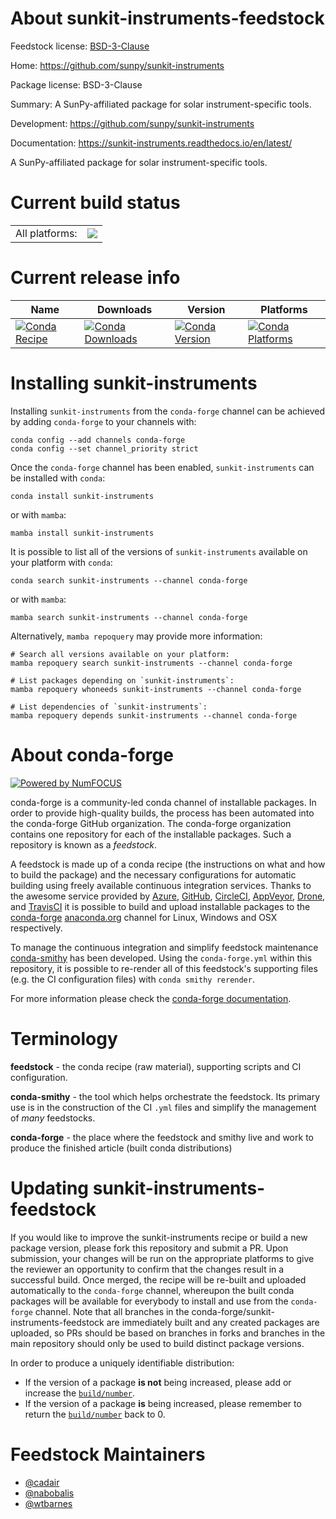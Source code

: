 About sunkit-instruments-feedstock
==================================

Feedstock license: [BSD-3-Clause](https://github.com/conda-forge/sunkit-instruments-feedstock/blob/main/LICENSE.txt)

Home: https://github.com/sunpy/sunkit-instruments

Package license: BSD-3-Clause

Summary: A SunPy-affiliated package for solar instrument-specific tools.

Development: https://github.com/sunpy/sunkit-instruments

Documentation: https://sunkit-instruments.readthedocs.io/en/latest/

A SunPy-affiliated package for solar instrument-specific tools.


Current build status
====================


<table><tr><td>All platforms:</td>
    <td>
      <a href="https://dev.azure.com/conda-forge/feedstock-builds/_build/latest?definitionId=10913&branchName=main">
        <img src="https://dev.azure.com/conda-forge/feedstock-builds/_apis/build/status/sunkit-instruments-feedstock?branchName=main">
      </a>
    </td>
  </tr>
</table>

Current release info
====================

| Name | Downloads | Version | Platforms |
| --- | --- | --- | --- |
| [![Conda Recipe](https://img.shields.io/badge/recipe-sunkit--instruments-green.svg)](https://anaconda.org/conda-forge/sunkit-instruments) | [![Conda Downloads](https://img.shields.io/conda/dn/conda-forge/sunkit-instruments.svg)](https://anaconda.org/conda-forge/sunkit-instruments) | [![Conda Version](https://img.shields.io/conda/vn/conda-forge/sunkit-instruments.svg)](https://anaconda.org/conda-forge/sunkit-instruments) | [![Conda Platforms](https://img.shields.io/conda/pn/conda-forge/sunkit-instruments.svg)](https://anaconda.org/conda-forge/sunkit-instruments) |

Installing sunkit-instruments
=============================

Installing `sunkit-instruments` from the `conda-forge` channel can be achieved by adding `conda-forge` to your channels with:

```
conda config --add channels conda-forge
conda config --set channel_priority strict
```

Once the `conda-forge` channel has been enabled, `sunkit-instruments` can be installed with `conda`:

```
conda install sunkit-instruments
```

or with `mamba`:

```
mamba install sunkit-instruments
```

It is possible to list all of the versions of `sunkit-instruments` available on your platform with `conda`:

```
conda search sunkit-instruments --channel conda-forge
```

or with `mamba`:

```
mamba search sunkit-instruments --channel conda-forge
```

Alternatively, `mamba repoquery` may provide more information:

```
# Search all versions available on your platform:
mamba repoquery search sunkit-instruments --channel conda-forge

# List packages depending on `sunkit-instruments`:
mamba repoquery whoneeds sunkit-instruments --channel conda-forge

# List dependencies of `sunkit-instruments`:
mamba repoquery depends sunkit-instruments --channel conda-forge
```


About conda-forge
=================

[![Powered by
NumFOCUS](https://img.shields.io/badge/powered%20by-NumFOCUS-orange.svg?style=flat&colorA=E1523D&colorB=007D8A)](https://numfocus.org)

conda-forge is a community-led conda channel of installable packages.
In order to provide high-quality builds, the process has been automated into the
conda-forge GitHub organization. The conda-forge organization contains one repository
for each of the installable packages. Such a repository is known as a *feedstock*.

A feedstock is made up of a conda recipe (the instructions on what and how to build
the package) and the necessary configurations for automatic building using freely
available continuous integration services. Thanks to the awesome service provided by
[Azure](https://azure.microsoft.com/en-us/services/devops/), [GitHub](https://github.com/),
[CircleCI](https://circleci.com/), [AppVeyor](https://www.appveyor.com/),
[Drone](https://cloud.drone.io/welcome), and [TravisCI](https://travis-ci.com/)
it is possible to build and upload installable packages to the
[conda-forge](https://anaconda.org/conda-forge) [anaconda.org](https://anaconda.org/)
channel for Linux, Windows and OSX respectively.

To manage the continuous integration and simplify feedstock maintenance
[conda-smithy](https://github.com/conda-forge/conda-smithy) has been developed.
Using the ``conda-forge.yml`` within this repository, it is possible to re-render all of
this feedstock's supporting files (e.g. the CI configuration files) with ``conda smithy rerender``.

For more information please check the [conda-forge documentation](https://conda-forge.org/docs/).

Terminology
===========

**feedstock** - the conda recipe (raw material), supporting scripts and CI configuration.

**conda-smithy** - the tool which helps orchestrate the feedstock.
                   Its primary use is in the construction of the CI ``.yml`` files
                   and simplify the management of *many* feedstocks.

**conda-forge** - the place where the feedstock and smithy live and work to
                  produce the finished article (built conda distributions)


Updating sunkit-instruments-feedstock
=====================================

If you would like to improve the sunkit-instruments recipe or build a new
package version, please fork this repository and submit a PR. Upon submission,
your changes will be run on the appropriate platforms to give the reviewer an
opportunity to confirm that the changes result in a successful build. Once
merged, the recipe will be re-built and uploaded automatically to the
`conda-forge` channel, whereupon the built conda packages will be available for
everybody to install and use from the `conda-forge` channel.
Note that all branches in the conda-forge/sunkit-instruments-feedstock are
immediately built and any created packages are uploaded, so PRs should be based
on branches in forks and branches in the main repository should only be used to
build distinct package versions.

In order to produce a uniquely identifiable distribution:
 * If the version of a package **is not** being increased, please add or increase
   the [``build/number``](https://docs.conda.io/projects/conda-build/en/latest/resources/define-metadata.html#build-number-and-string).
 * If the version of a package **is** being increased, please remember to return
   the [``build/number``](https://docs.conda.io/projects/conda-build/en/latest/resources/define-metadata.html#build-number-and-string)
   back to 0.

Feedstock Maintainers
=====================

* [@cadair](https://github.com/cadair/)
* [@nabobalis](https://github.com/nabobalis/)
* [@wtbarnes](https://github.com/wtbarnes/)


